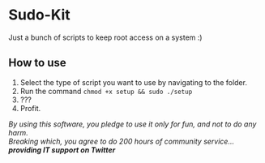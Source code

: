 # Sudo-Kit

Just a bunch of scripts to keep root access on a system :)

## How to use

1. Select the type of script you want to use by navigating to the folder.
2. Run the command `chmod +x setup && sudo ./setup`
3. ???
4. Profit.

_By using this software, you pledge to use it only for fun, and not to do any harm.  
Breaking which, you agree to do 200 hours of community service...  
**providing IT support on Twitter**_
